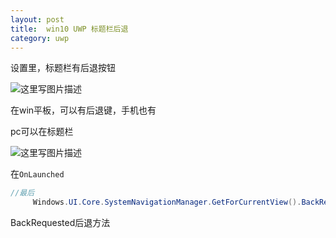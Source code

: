 ```yaml
---
layout: post
title:  win10 UWP 标题栏后退 
category: uwp 
---
```

<!--more-->

<div id="toc"></div>


设置里，标题栏有后退按钮

![这里写图片描述](http://img.blog.csdn.net/20160201125801185)

在win平板，可以有后退键，手机也有

pc可以在标题栏


![这里写图片描述](http://img.blog.csdn.net/20160201130404911)

在`OnLaunched`

```csharp
//最后
     Windows.UI.Core.SystemNavigationManager.GetForCurrentView().BackRequested += BackRequested;       Windows.UI.Core.SystemNavigationManager.GetForCurrentView().AppViewBackButtonVisibility = Windows.UI.Core.AppViewBackButtonVisibility.Visible;

```
BackRequested后退方法

